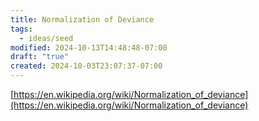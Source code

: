 ```yaml
---
title: Normalization of Deviance
tags:
  - ideas/seed
modified: 2024-10-13T14:48:48-07:00
draft: "true"
created: 2024-10-03T23:07:37-07:00
---
```

 
[https://en.wikipedia.org/wiki/Normalization_of_deviance](https://en.wikipedia.org/wiki/Normalization_of_deviance)